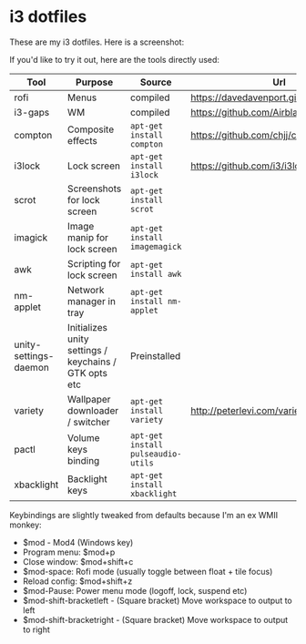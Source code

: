 # i3 dotfiles
These are my i3 dotfiles.
Here is a screenshot:

If you'd like to try it out, here are the tools directly used:

| Tool | Purpose | Source | Url |
|------|---------|--------|-----|
|rofi|Menus|compiled|https://davedavenport.github.io/rofi/|
|i3-gaps|WM|compiled|https://github.com/Airblader/i3/tree/gaps|
|compton|Composite effects|`apt-get install compton`|https://github.com/chjj/compton|
|i3lock|Lock screen|`apt-get install i3lock`|https://github.com/i3/i3lock|
|scrot|Screenshots for lock screen|`apt-get install scrot`||
|imagick|Image manip for lock screen|`apt-get install imagemagick`||
|awk|Scripting for lock screen|`apt-get install awk`||
|nm-applet|Network manager in tray|`apt-get install nm-applet`||
|unity-settings-daemon|Initializes unity settings / keychains / GTK opts etc|Preinstalled||
|variety|Wallpaper downloader / switcher|`apt-get install variety`|http://peterlevi.com/variety/|
|pactl|Volume keys binding|`apt-get install pulseaudio-utils`||
|xbacklight|Backlight keys|`apt-get install xbacklight`||

Keybindings are slightly tweaked from defaults because I'm an ex WMII monkey:
- $mod - Mod4 (Windows key)
- Program menu: $mod+p
- Close window: $mod+shift+c
- $mod-space: Rofi mode (usually toggle between float + tile focus)
- Reload config: $mod+shift+z
- $mod-Pause: Power menu mode (logoff, lock, suspend etc)
- $mod-shift-bracketleft - (Square bracket) Move workspace to output to left
- $mod-shift-bracketright - (Square bracket) Move workspace to output to right
